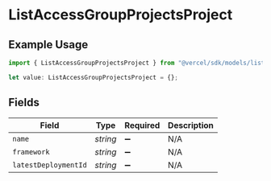 # ListAccessGroupProjectsProject

## Example Usage

```typescript
import { ListAccessGroupProjectsProject } from "@vercel/sdk/models/listaccessgroupprojectsop.js";

let value: ListAccessGroupProjectsProject = {};
```

## Fields

| Field                | Type                 | Required             | Description          |
| -------------------- | -------------------- | -------------------- | -------------------- |
| `name`               | *string*             | :heavy_minus_sign:   | N/A                  |
| `framework`          | *string*             | :heavy_minus_sign:   | N/A                  |
| `latestDeploymentId` | *string*             | :heavy_minus_sign:   | N/A                  |